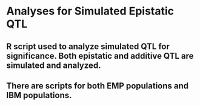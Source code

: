 # Analyses for Simulated Epistatic QTL

## R script used to analyze simulated QTL for significance. Both epistatic and additive QTL are simulated and analyzed.
## There are scripts for both EMP populations and IBM populations.